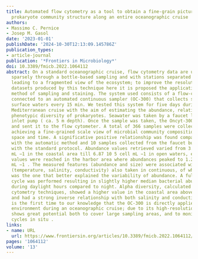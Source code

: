 ```yaml
---
title: Automated flow cytometry as a tool to obtain a fine-grain picture of marine
  prokaryote community structure along an entire oceanographic cruise
authors:
- Massimo C. Pernice
- Josep M. Gasol
date: '2023-01-01'
publishDate: '2024-10-30T12:13:09.145786Z'
publication_types:
- article-journal
publication: '*Frontiers in Microbiology*'
doi: 10.3389/fmicb.2022.1064112
abstract: On a standard oceanographic cruise, flow cytometry data are usually collected
  sparsely through a bottle-based sampling and with stations separated by kilometers
  leading to a fragmented view of the ecosystem; to improve the resolution of the
  datasets produced by this technique here it is proposed the application of an automatic
  method of sampling and staining. The system used consists of a flow-cytometer (Accuri-C6)
  connected to an automated continuous sampler (OC-300) that collects samples of marine
  surface waters every 15 min. We tested this system for five days during a brief
  Mediterranean cruise with the aim of estimating the abundance, relative size and
  phenotypic diversity of prokaryotes. Seawater was taken by a faucet linked to an
  inlet pump ( ca. 5 m depth). Once the sample was taken, the Oncyt-300 stained it
  and sent it to the flow cytometer. A total of 366 samples were collected, effectively
  achieving a fine-grained scale view of microbial community composition both through
  space and time. A significative positive relationship was found comparing data obtained
  with the automatic method and 10 samples collected from the faucet but processed
  with the standard protocol. Abundance values retrieved varied from 3.56·10 5 cell
  mL −1 in the coastal area till 6.87 10 5 cell mL −1 in open waters, exceptional
  values were reached in the harbor area where abundances peaked to 1.28 10 6 cell
  mL −1 . The measured features (abundance and size) were associated with metadata
  (temperature, salinity, conductivity) also taken in continuous, of which conductivity
  was the one that better explained the variability of abundance. A full 24 h measurement
  cycle was performed resulting in slightly higher median bacterial abundances values
  during daylight hours compared to night. Alpha diversity, calculated using computational
  cytometry techniques, showed a higher value in the coastal area above 41° of latitude
  and had a strong inverse relationship with both salinity and conductivity. This
  is the first time to our knowledge that the OC-300 is directly applied to the marine
  environment during an oceanographic cruise; due to its high-resolution, this set-up
  shows great potential both to cover large sampling areas, and to monitor day-night
  cycles in situ .
links:
- name: URL
  url: https://www.frontiersin.org/articles/10.3389/fmicb.2022.1064112/full
pages: '1064112'
volume: '13'
---
```

